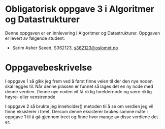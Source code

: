 # Obligatorisk oppgave 3 i Algoritmer og Datastrukturer

Denne oppgaven er en innlevering i Algoritmer og Datastrukturer. 
Oppgaven er levert av følgende student:
* Sarim Asher Saeed, S362123, s362123@oslomet.no


# Oppgavebeskrivelse

I oppgave 1 så gikk jeg frem ved å først finne veien til der den nye noden skal legges til. Når denne plassen er funnet så 
lages det en ny node med denne verdien. Denne nye noden vil få riktig foreldernode og være riktig høyre- eller venstrenode

I oppgave 2 så brukte jeg inneholder() metoden til å se om verdien jeg vil finne eksisterer i treet. Dersom denne eksisterer
brukes samme måte i oppgave 1 til å gå gjennom treet og finne hvor mange av disse verdiene det er.
